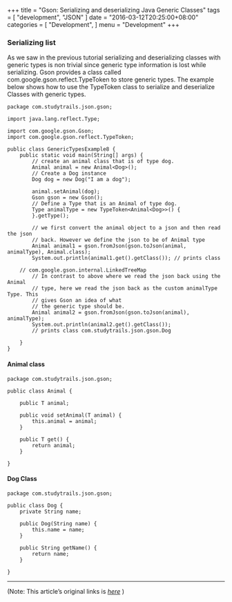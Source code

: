 
+++
title = "Gson: Serializing and deserializing Java Generic Classes"
tags = [
    "development",
    "JSON"
]
date = "2016-03-12T20:25:00+08:00"
categories = [
    "Development",
]
menu = "Development"
+++

### Serializing list

As we saw in the previous tutorial serializing and deserializing classes with generic types is non trivial since generic type information is lost while serializing. Gson provides a class called com.google.gson.reflect.TypeToken to store generic types. The example below shows how to use the TypeToken class to serialize and deserialize Classes with generic types.
```
package com.studytrails.json.gson;

import java.lang.reflect.Type;

import com.google.gson.Gson;
import com.google.gson.reflect.TypeToken;

public class GenericTypesExample8 {
	public static void main(String[] args) {
		// create an animal class that is of type dog.
		Animal animal = new Animal<Dog>();
		// Create a Dog instance
		Dog dog = new Dog("I am a dog");

		animal.setAnimal(dog);
		Gson gson = new Gson();
		// Define a Type that is an Animal of type dog.
		Type animalType = new TypeToken<Animal<Dog>>() {
		}.getType();

		// we first convert the animal object to a json and then read the json
		// back. However we define the json to be of Animal type
		Animal animal1 = gson.fromJson(gson.toJson(animal, animalType), Animal.class);
		System.out.println(animal1.get().getClass()); // prints class

    // com.google.gson.internal.LinkedTreeMap
		// In contrast to above where we read the json back using the Animal
		// type, here we read the json back as the custom animalType Type. This
		// gives Gson an idea of what
		// the generic type should be.
		Animal animal2 = gson.fromJson(gson.toJson(animal), animalType);
		System.out.println(animal2.get().getClass());
		// prints class com.studytrails.json.gson.Dog

	}
}
```
<!--more-->
#### Animal class
```
package com.studytrails.json.gson;

public class Animal {

	public T animal;

	public void setAnimal(T animal) {
		this.animal = animal;
	}

	public T get() {
		return animal;
	}

}
```
#### Dog Class
```
package com.studytrails.json.gson;

public class Dog {
	private String name;

	public Dog(String name) {
		this.name = name;
	}

	public String getName() {
		return name;
	}

}
```

------------------

(Note: This article’s original links is [*here*](http://www.studytrails.com/java/json/java-google-json-introduction.jsp "Serializing and deserializing Java Generic Classes") )
